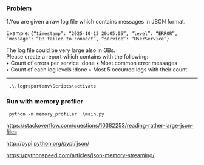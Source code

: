 ### Problem 
1.You are given a raw log file which contains messages in JSON format.

Example: `{“timestamp”: “2025-10-13 20:05:05”, “level”: “ERROR”, “message”: “DB failed to connect”, “service”: “UserService”}`

The log file could be very large also in GBs.  
Please create a report which contains with the following:  
•	Count of errors per service  :done
•	Most common error messages  
•	Count of each log levels  :done
•	Most 5 occurred logs with their count  

---


` .\.logreportenv\Scripts\activate`

### Run with memory profiler
` python -m memory_profiler .\main.py`


https://stackoverflow.com/questions/10382253/reading-rather-large-json-files

http://pypi.python.org/pypi/ijson/

https://pythonspeed.com/articles/json-memory-streaming/